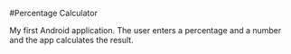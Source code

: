 #Percentage Calculator
<p>My first Android application. The user enters a percentage and a number and the app calculates the result.</p>
